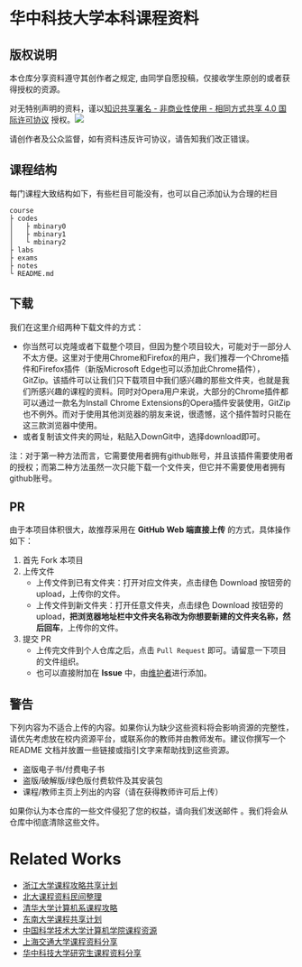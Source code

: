# 华中科技大学本科课程资料



## 版权说明
本仓库分享资料遵守其创作者之规定, 由同学自愿投稿，仅接收学生原创的或者获得授权的资源。

对无特别声明的资料，谨以[知识共享署名 - 非商业性使用 - 相同方式共享 4.0 国际许可协议](http://creativecommons.org/licenses/by-nc-sa/4.0/) 授权。![](https://i.creativecommons.org/l/by-nc-sa/4.0/80x15.png)

请创作者及公众监督，如有资料违反许可协议，请告知我们改正错误。

## 课程结构
每门课程大致结构如下，有些栏目可能没有，也可以自己添加认为合理的栏目
```
course
├ codes
│   ├ mbinary0
│   ├ mbinary1
│   └ mbinary2
├ labs
├ exams
├ notes
└ README.md
```



## 下载

我们在这里介绍两种下载文件的方式：

- 你当然可以克隆或者下载整个项目，但因为整个项目较大，可能对于一部分人不太方便。这里对于使用Chrome和Firefox的用户，我们推荐一个Chrome插件和Firefox插件（新版Microsoft Edge也可以添加此Chrome插件），GitZip。该插件可以让我们只下载项目中我们感兴趣的那些文件夹，也就是我们所感兴趣的课程的资料。同时对Opera用户来说，大部分的Chrome插件都可以通过一款名为Install Chrome Extensions的Opera插件安装使用，GitZip也不例外。而对于使用其他浏览器的朋友来说，很遗憾，这个插件暂时只能在这三款浏览器中使用。
- 或者复制该文件夹的网址，粘贴入DownGit中，选择download即可。     

注：对于第一种方法而言，它需要使用者拥有github账号，并且该插件需要使用者的授权；而第二种方法虽然一次只能下载一个文件夹，但它并不需要使用者拥有github账号。

## PR

由于本项目体积很大，故推荐采用在 **GitHub Web 端直接上传** 的方式，具体操作如下：

1. 首先 Fork 本项目
2. 上传文件
   - 上传文件到已有文件夹：打开对应文件夹，点击绿色 Download 按钮旁的 upload，上传你的文件。
   - 上传文件到新文件夹：打开任意文件夹，点击绿色 Download 按钮旁的 upload，**把浏览器地址栏中文件夹名称改为你想要新建的文件夹名称，然后回车**，上传你的文件。
3. 提交 PR
   - 上传完文件到个人仓库之后，点击 `Pull Request` 即可。请留意一下项目的文件组织。
   - 也可以直接附加在 **Issue** 中，由[维护者](lyan_dut@outlook.com)进行添加。


## 警告
下列内容为不适合上传的内容。如果你认为缺少这些资料将会影响资源的完整性，请优先考虑放在校内资源平台，或联系你的教师并由教师发布。建议你撰写一个 README 文档并放置一些链接或指引文字来帮助找到这些资源。

- 盗版电子书/付费电子书
- 盗版/破解版/绿色版付费软件及其安装包
- 课程/教师主页上列出的内容（请在获得教师许可后上传）

如果你认为本仓库的一些文件侵犯了您的权益，请向我们发送邮件 。我们将会从仓库中彻底清除这些文件。


# Related Works

- [浙江大学课程攻略共享计划](https://github.com/QSCTech/zju-icicles)
- [北大课程资料民间整理](https://github.com/lib-pku/libpku)
- [清华大学计算机系课程攻略](https://github.com/PKUanonym/REKCARC-TSC-UHT)
- [东南大学课程共享计划](https://github.com/zjdx1998/seucourseshare)
- [中国科学技术大学计算机学院课程资源](https://github.com/USTC-Resource/USTC-Course)
- [上海交通大学课程资料分享](https://github.com/CoolPhilChen/SJTU-Courses/)
- [华中科技大学研究生课程资料分享](https://github.com/lyandut/HUST-Invictus)
